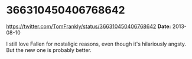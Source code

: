 # 366310450406768642
https://twitter.com/TomFrankly/status/366310450406768642
**Date:** 2013-08-10

I still love Fallen for nostaligic reasons, even though it's hilariously angsty. But the new one is probably better.
